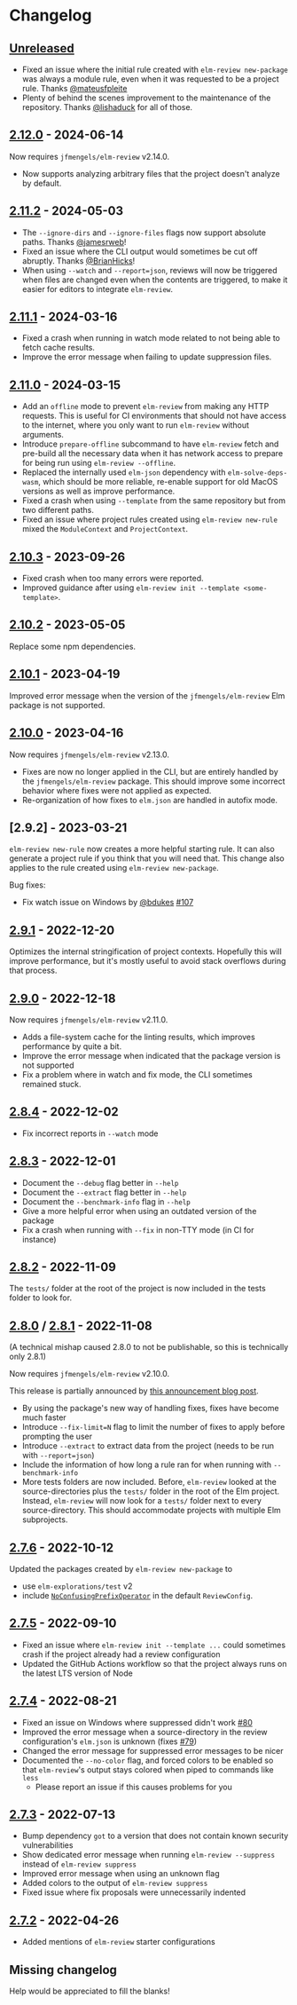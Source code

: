 # Changelog

## [Unreleased]

- Fixed an issue where the initial rule created with `elm-review new-package` was always a module rule, even when it was requested to be a project rule. Thanks [@mateusfpleite](https://github.com/mateusfpleite)
- Plenty of behind the scenes improvement to the maintenance of the repository. Thanks [@lishaduck](https://github.com/lishaduck) for all of those.

## [2.12.0] - 2024-06-14

Now requires `jfmengels/elm-review` v2.14.0.

- Now supports analyzing arbitrary files that the project doesn't analyze by default.

## [2.11.2] - 2024-05-03

- The `--ignore-dirs` and `--ignore-files` flags now support absolute paths. Thanks [@jamesrweb](https://github.com/jamesrweb)!
- Fixed an issue where the CLI output would sometimes be cut off abruptly. Thanks [@BrianHicks](https://github.com/BrianHicks)!
- When using `--watch` and `--report=json`, reviews will now be triggered when files are changed even when the contents are triggered, to make it easier for editors to integrate `elm-review`.

## [2.11.1] - 2024-03-16

- Fixed a crash when running in watch mode related to not being able to fetch cache results.
- Improve the error message when failing to update suppression files.

## [2.11.0] - 2024-03-15

- Add an `offline` mode to prevent `elm-review` from making any HTTP requests. This is useful for CI environments that should not have access to the internet, where you only want to run `elm-review` without arguments.
- Introduce `prepare-offline` subcommand to have `elm-review` fetch and pre-build all the necessary data when it has network access to prepare for being run using `elm-review --offline`.
- Replaced the internally used `elm-json` dependency with `elm-solve-deps-wasm`, which should be more reliable, re-enable support for old MacOS versions as well as improve performance.
- Fixed a crash when using `--template` from the same repository but from two different paths.
- Fixed an issue where project rules created using `elm-review new-rule` mixed the `ModuleContext` and `ProjectContext`.

## [2.10.3] - 2023-09-26

- Fixed crash when too many errors were reported.
- Improved guidance after using `elm-review init --template <some-template>`.

## [2.10.2] - 2023-05-05

Replace some npm dependencies.

## [2.10.1] - 2023-04-19

Improved error message when the version of the `jfmengels/elm-review` Elm package is not supported.

## [2.10.0] - 2023-04-16

Now requires `jfmengels/elm-review` v2.13.0.

- Fixes are now no longer applied in the CLI, but are entirely handled by the `jfmengels/elm-review` package.
  This should improve some incorrect behavior where fixes were not applied as expected.
- Re-organization of how fixes to `elm.json` are handled in autofix mode.

## [2.9.2] - 2023-03-21

`elm-review new-rule` now creates a more helpful starting rule. It can also generate a project rule if you think that
you will need that. This change also applies to the rule created using `elm-review new-package`.

Bug fixes:

- Fix watch issue on Windows by [@bdukes](https://github.com/bdukes) [#107]

## [2.9.1] - 2022-12-20

Optimizes the internal stringification of project contexts. Hopefully this will improve performance, but it's mostly useful to avoid stack overflows during that process.

## [2.9.0] - 2022-12-18

Now requires `jfmengels/elm-review` v2.11.0.

- Adds a file-system cache for the linting results, which improves performance by quite a bit.
- Improve the error message when indicated that the package version is not supported
- Fix a problem where in watch and fix mode, the CLI sometimes remained stuck.

## [2.8.4] - 2022-12-02

- Fix incorrect reports in `--watch` mode

## [2.8.3] - 2022-12-01

- Document the `--debug` flag better in `--help`
- Document the `--extract` flag better in `--help`
- Document the `--benchmark-info` flag in `--help`
- Give a more helpful error when using an outdated version of the package
- Fix a crash when running with `--fix` in non-TTY mode (in CI for instance)

## [2.8.2] - 2022-11-09

The `tests/` folder at the root of the project is now included in the tests folder to look for.

## [2.8.0] / [2.8.1] - 2022-11-08

(A technical mishap caused 2.8.0 to not be publishable, so this is technically only 2.8.1)

Now requires `jfmengels/elm-review` v2.10.0.

This release is partially announced by [this announcement blog post](https://jfmengels.net/much-faster-fixes/).

- By using the package's new way of handling fixes, fixes have become much faster
- Introduce `--fix-limit=N` flag to limit the number of fixes to apply before prompting the user
- Introduce `--extract` to extract data from the project (needs to be run with `--report=json`)
- Include the information of how long a rule ran for when running with `--benchmark-info`
- More tests folders are now included. Before, `elm-review` looked at the source-directories plus the `tests/` folder in the root of the Elm project.
  Instead, `elm-review` will now look for a `tests/` folder next to every source-directory. This should accommodate projects with multiple Elm subprojects.

## [2.7.6] - 2022-10-12

Updated the packages created by `elm-review new-package` to

- use `elm-explorations/test` v2
- include [`NoConfusingPrefixOperator`](https://package.elm-lang.org/packages/jfmengels/elm-review-common/latest/NoConfusingPrefixOperator) in the default `ReviewConfig`.

## [2.7.5] - 2022-09-10

- Fixed an issue where `elm-review init --template ...` could sometimes crash if the project already had a review configuration
- Updated the GitHub Actions workflow so that the project always runs on the latest LTS version of Node

## [2.7.4] - 2022-08-21

- Fixed an issue on Windows where suppressed didn't work [#80]
- Improved the error message when a source-directory in the review configuration's `elm.json` is unknown (fixes [#79])
- Changed the error message for suppressed error messages to be nicer
- Documented the `--no-color` flag, and forced colors to be enabled so that `elm-review`'s output stays colored when piped to commands like `less`
  - Please report an issue if this causes problems for you

## [2.7.3] - 2022-07-13

- Bump dependency `got` to a version that does not contain known security vulnerabilities
- Show dedicated error message when running `elm-review --suppress` instead of `elm-review suppress`
- Improved error message when using an unknown flag
- Added colors to the output of `elm-review suppress`
- Fixed issue where fix proposals were unnecessarily indented

## [2.7.2] - 2022-04-26

- Added mentions of `elm-review` starter configurations

## Missing changelog

Help would be appreciated to fill the blanks!

[Unreleased]: https://github.com/jfmengels/node-elm-review/compare/v2.12.0...HEAD
[2.12.0]: https://github.com/jfmengels/node-elm-review/releases/tag/2.12.0
[2.11.2]: https://github.com/jfmengels/node-elm-review/releases/tag/2.11.2
[2.11.1]: https://github.com/jfmengels/node-elm-review/releases/tag/2.11.1
[2.11.0]: https://github.com/jfmengels/node-elm-review/releases/tag/2.11.0
[2.10.3]: https://github.com/jfmengels/node-elm-review/releases/tag/2.10.3
[2.10.2]: https://github.com/jfmengels/node-elm-review/releases/tag/2.10.2
[2.10.1]: https://github.com/jfmengels/node-elm-review/releases/tag/2.10.1
[2.10.0]: https://github.com/jfmengels/node-elm-review/releases/tag/2.10.0
[2.9.1]: https://github.com/jfmengels/node-elm-review/releases/tag/2.9.1
[2.9.0]: https://github.com/jfmengels/node-elm-review/releases/tag/2.9.0
[2.8.4]: https://github.com/jfmengels/node-elm-review/releases/tag/2.8.4
[2.8.3]: https://github.com/jfmengels/node-elm-review/releases/tag/2.8.3
[2.8.2]: https://github.com/jfmengels/node-elm-review/releases/tag/2.8.2
[2.8.1]: https://github.com/jfmengels/node-elm-review/releases/tag/2.8.1
[2.8.0]: https://github.com/jfmengels/node-elm-review/releases/tag/2.8.0
[2.7.6]: https://github.com/jfmengels/node-elm-review/releases/tag/2.7.6
[2.7.5]: https://github.com/jfmengels/node-elm-review/releases/tag/2.7.5
[2.7.4]: https://github.com/jfmengels/node-elm-review/releases/tag/2.7.4
[2.7.3]: https://github.com/jfmengels/node-elm-review/releases/tag/2.7.3
[2.7.2]: https://github.com/jfmengels/node-elm-review/releases/tag/2.7.2
[#107]: https://github.com/jfmengels/node-elm-review/pull/107
[#80]: https://github.com/jfmengels/node-elm-review/pull/80
[#79]: https://github.com/jfmengels/node-elm-review/issue/79
[9bdc37b98c5e29f00e9485cf78bce0a3ff715761]: https://github.com/jfmengels/node-elm-review/commit/9bdc37b98c5e29f00e9485cf78bce0a3ff715761
